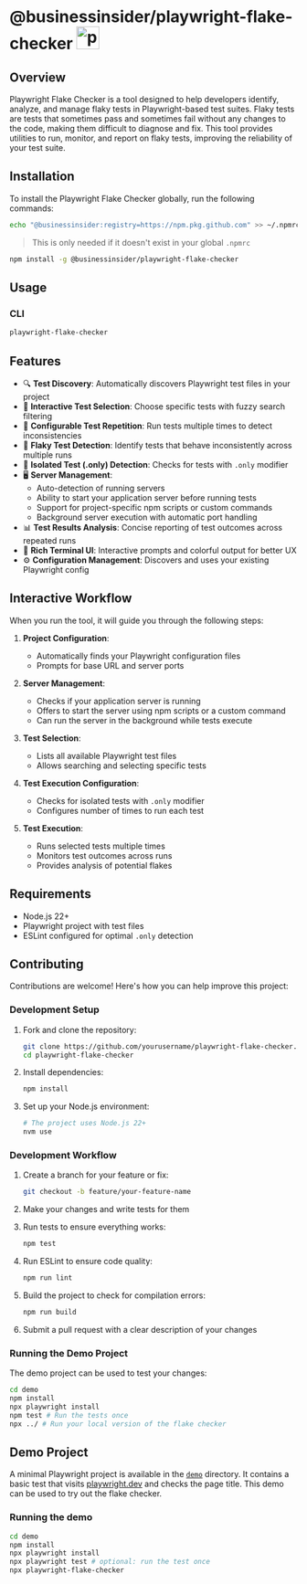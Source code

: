 # <p align="left"> @businessinsider/playwright-flake-checker <a href="https://playwright.dev/" target="_blank" rel="noreferrer"> <img src="https://playwright.dev/img/playwright-logo.svg" alt="playwright" width="40" height="40"/> </a> </p>

## Overview

Playwright Flake Checker is a tool designed to help developers identify, analyze, and manage flaky tests in Playwright-based test suites. Flaky tests are tests that sometimes pass and sometimes fail without any changes to the code, making them difficult to diagnose and fix. This tool provides utilities to run, monitor, and report on flaky tests, improving the reliability of your test suite.

## Installation

To install the Playwright Flake Checker globally, run the following commands:

```bash
echo "@businessinsider:registry=https://npm.pkg.github.com" >> ~/.npmrc
```
> This is only needed if it doesn't exist in your global `.npmrc`

```bash
npm install -g @businessinsider/playwright-flake-checker
```

## Usage

### CLI
```bash
playwright-flake-checker
```

## Features

- 🔍 **Test Discovery**: Automatically discovers Playwright test files in your project
- 🎯 **Interactive Test Selection**: Choose specific tests with fuzzy search filtering
- 🔄 **Configurable Test Repetition**: Run tests multiple times to detect inconsistencies
- 🚨 **Flaky Test Detection**: Identify tests that behave inconsistently across multiple runs
- 🔎 **Isolated Test (.only) Detection**: Checks for tests with `.only` modifier
- 🖥️ **Server Management**:
  - Auto-detection of running servers
  - Ability to start your application server before running tests
  - Support for project-specific npm scripts or custom commands
  - Background server execution with automatic port handling
- 📊 **Test Results Analysis**: Concise reporting of test outcomes across repeated runs
- 🌈 **Rich Terminal UI**: Interactive prompts and colorful output for better UX
- ⚙️ **Configuration Management**: Discovers and uses your existing Playwright config

## Interactive Workflow

When you run the tool, it will guide you through the following steps:

1. **Project Configuration**:
   - Automatically finds your Playwright configuration files
   - Prompts for base URL and server ports

2. **Server Management**:
   - Checks if your application server is running
   - Offers to start the server using npm scripts or a custom command
   - Can run the server in the background while tests execute

3. **Test Selection**:
   - Lists all available Playwright test files
   - Allows searching and selecting specific tests

4. **Test Execution Configuration**:
   - Checks for isolated tests with `.only` modifier
   - Configures number of times to run each test

5. **Test Execution**:
   - Runs selected tests multiple times
   - Monitors test outcomes across runs
   - Provides analysis of potential flakes

## Requirements

- Node.js 22+
- Playwright project with test files
- ESLint configured for optimal `.only` detection

## Contributing

Contributions are welcome! Here's how you can help improve this project:

### Development Setup

1. Fork and clone the repository:
   ```bash
   git clone https://github.com/yourusername/playwright-flake-checker.git
   cd playwright-flake-checker
   ```

2. Install dependencies:
   ```bash
   npm install
   ```

3. Set up your Node.js environment:
   ```bash
   # The project uses Node.js 22+
   nvm use
   ```

### Development Workflow

1. Create a branch for your feature or fix:
   ```bash
   git checkout -b feature/your-feature-name
   ```

2. Make your changes and write tests for them

3. Run tests to ensure everything works:
   ```bash
   npm test
   ```

4. Run ESLint to ensure code quality:
   ```bash
   npm run lint
   ```

5. Build the project to check for compilation errors:
   ```bash
   npm run build
   ```

6. Submit a pull request with a clear description of your changes

### Running the Demo Project

The demo project can be used to test your changes:

```bash
cd demo
npm install
npx playwright install
npm test # Run the tests once
npx ../ # Run your local version of the flake checker
```

## Demo Project

A minimal Playwright project is available in the [`demo`](demo/) directory. It contains a basic test that visits [playwright.dev](https://playwright.dev) and checks the page title. This demo can be used to try out the flake checker.

### Running the demo

```bash
cd demo
npm install
npx playwright install
npx playwright test # optional: run the test once
npx playwright-flake-checker
```
